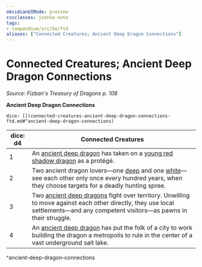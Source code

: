 ```yaml
---
obsidianUIMode: preview
cssclasses: json5e-note
tags:
- compendium/src/5e/ftd
aliases: ["Connected Creatures; Ancient Deep Dragon Connections"]
---
```

# Connected Creatures; Ancient Deep Dragon Connections
*Source: Fizban's Treasury of Dragons p. 108* 

**Ancient Deep Dragon Connections**

`dice: [](connected-creatures-ancient-deep-dragon-connections-ftd.md#^ancient-deep-dragon-connections)`

| dice: d4 | Connected Creatures |
|----------|---------------------|
| 1 | An [ancient deep dragon](5E2014官方资源/bestiary/dragon/ancient-deep-dragon-ftd.md) has taken on a [young red shadow dragon](5E2014官方资源/bestiary/dragon/young-red-shadow-dragon.md) as a protégé. |
| 2 | Two ancient dragon lovers—one [deep](5E2014官方资源/bestiary/dragon/ancient-deep-dragon-ftd.md) and one [white](5E2014官方资源/bestiary/dragon/ancient-white-dragon.md)—see each other only once every hundred years, when they choose targets for a deadly hunting spree. |
| 3 | Two [ancient deep dragons](5E2014官方资源/bestiary/dragon/ancient-deep-dragon-ftd.md) fight over territory. Unwilling to move against each other directly, they use local settlements—and any competent visitors—as pawns in their struggle. |
| 4 | An [ancient deep dragon](5E2014官方资源/bestiary/dragon/ancient-deep-dragon-ftd.md) has put the folk of a city to work building the dragon a metropolis to rule in the center of a vast underground salt lake. |
^ancient-deep-dragon-connections